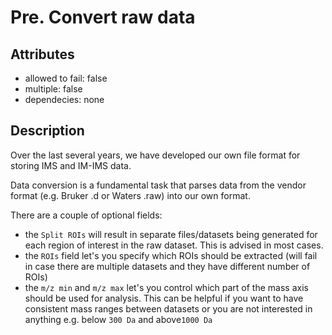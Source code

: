 # Pre. Convert raw data

## Attributes
* allowed to fail: false
* multiple: false
* dependecies: none

## Description

Over the last several years, we have developed our own file format for storing IMS and IM-IMS data.

Data conversion is a fundamental task that parses data from the vendor format (e.g. Bruker .d or Waters .raw) into our own format. 

There are a couple of optional fields:
- the `Split ROIs` will result in separate files/datasets being generated for each region of interest in the raw dataset. This is advised in most cases.
- the `ROIs` field let's you specify which ROIs should be extracted (will fail in case there are multiple datasets and they have different number of ROIs)
- the `m/z min` and `m/z max` let's you control which part of the mass axis should be used for analysis. This can be helpful if you want to have consistent mass ranges between datasets or you are not interested in anything e.g. below `300 Da` and above`1000 Da`


